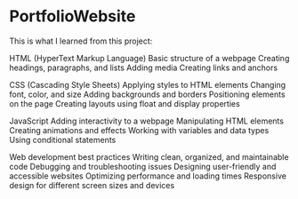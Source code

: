 # PortfolioWebsite

This is what I learned from this project:

HTML (HyperText Markup Language)
Basic structure of a webpage
Creating headings, paragraphs, and lists
Adding media
Creating links and anchors

CSS (Cascading Style Sheets)
Applying styles to HTML elements
Changing font, color, and size
Adding backgrounds and borders
Positioning elements on the page
Creating layouts using float and display properties

JavaScript
Adding interactivity to a webpage
Manipulating HTML elements
Creating animations and effects
Working with variables and data types
Using conditional statements

Web development best practices
Writing clean, organized, and maintainable code
Debugging and troubleshooting issues
Designing user-friendly and accessible websites
Optimizing performance and loading times
Responsive design for different screen sizes and devices
